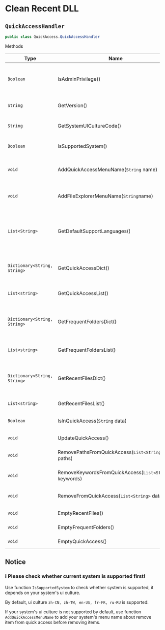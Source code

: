 # Clean Recent DLL

## `QuickAccessHandler`

```csharp
public class QuickAccess.QuickAccessHandler

```

Methods

| Type | Name | Summary |
| --- | --- | --- |
| `Boolean` | IsAdminPrivilege() | Check whether current user has system administrator privilege. |
| `String` | GetVersion() | Get current assembly's version. |
| `String` | GetSystemUICultureCode() | Get current system's ui culture code. |
| `Boolean` | IsSupportedSystem() | Check whether current system is supported. |
| `void` | AddQuickAccessMenuName(`String` name) | Add given menu name to support unsupported UI system. |
| `void` | AddFileExplorerMenuName(`String`name) | Add given name to fileExplorerName dict. |
| `List<String>` | GetDefaultSupportLanguages() | Get the default support langugaes. <br /> Support `zh-CN, zh-TW, en-US, fr-FR, ru-RU` by default |
| `Dictionary<String, String>` | GetQuickAccessDict() | Get the quick access items in dictionary. <br /> `<item path, item name>` |
| `List<string>` | GetQuickAccessList() | Get the quick access items' paths in list. |
| `Dictionary<String, String>` | GetFrequentFoldersDict() | Get the frequent folders in quick access in dictionary.  <br /> `<folder path, folder name>` |
| `List<string>` | GetFrequentFoldersList() | Get the frequent folders' paths in list. |
| `Dictionary<String, String>` | GetRecentFilesDict() | Get the recent files in quick access in dictionary.  <br /> `<file path, file name>` |
| `List<string>` | GetRecentFilesList() | Get the recent files' paths in list. |
| `Boolean` | IsInQuickAccess(`String` data) | Check whether given string is in quick access. |
| `void`                       | UpdateQuickAccess()                        | Update quick access items.                                   |
| `void` | RemovePathsFromQuickAccess(`List<String>` paths) | Remove given paths from quick access. |
| `void` | RemoveKeywordsFromQuickAccess(`List<String>` keywords) | Remove given keywords from quick access. |
| `void` | RemoveFromQuickAccess(`List<String>` data) | Remove given data from quick access. |
| `void` | EmptyRecentFiles() | Empty recent files. |
| `void` | EmptyFrequentFolders() | Empty frequent folders. |
| `void` | EmptyQuickAccess() | Empty all items in quick access. |


## Notice

### ℹ️ Please check whether current system is supported first!

Use function `IsSupportedSystem` to check whether system is supported, it depends on your system's ui culture.

By default, ui culture `zh-CN, zh-TW, en-US, fr-FR, ru-RU` is supported.

If your system's ui culture is not supported by default, use function `AddQuickAccessMenuName` to add your system's menu name about remove item from quick access before removing items.

